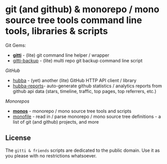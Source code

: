# git (and github) & monorepo / mono source tree tools command line tools, libraries & scripts

Git Gems:

- [**gitti**](gitti)  - (lite) git command line helper / wrapper
- [gitti-backup](gitti-backup) - (lite) multi repo git backup command line script

_GitHub_

<!-- break -->
- [hubba](hubba) - (yet) another (lite) GitHub HTTP API client / library
- [hubba-reports](hubba-reports)- auto-generate github statistics / analytics reports from github api data (stars, timeline, traffic, top pages, top referrers, etc.)

_Monorepos_

<!-- break -->
- [**monos**](monos) - monorepo / mono source tree tools and scripts
- [monofile](monofile) - read in / parse monorepo / mono source tree definitions - a list of git (and github) projects, and more



## License

The `gitti & friends` scripts are dedicated to the public domain.
Use it as you please with no restrictions whatsoever.

